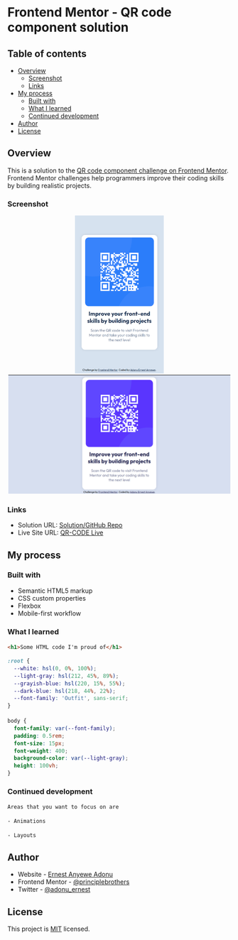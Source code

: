 # Frontend Mentor - QR code component solution

## Table of contents

- [Overview](#overview)
  - [Screenshot](#screenshot)
  - [Links](#links)
- [My process](#my-process)
  - [Built with](#built-with)
  - [What I learned](#what-i-learned)
  - [Continued development](#continued-development)
- [Author](#author)
- [License](#license)

## Overview

  This is a solution to the [QR code component challenge on Frontend Mentor](https://www.frontendmentor.io/challenges/qr-code-component-iux_sIO_H). Frontend Mentor challenges help programmers improve their coding skills by building realistic projects.

### Screenshot

<center>
  <img src="./images/mysolution/(iPhone%20SE).png" alt="Iphone Display" width="200px" />
</center>

<center>
  <img src="./images/mysolution/desktop.png" alt="Desktop view" width='500px'/>
</center>

### Links

- Solution URL: [Solution/GitHub Repo](https://github.com/principlebrothers/QR-CODE)
- Live Site URL: [QR-CODE Live](https://qr-code-component-main-psi-jet.vercel.app/)

## My process

### Built with

- Semantic HTML5 markup
- CSS custom properties
- Flexbox
- Mobile-first workflow

### What I learned

```html
<h1>Some HTML code I'm proud of</h1>
```

```css
:root {
  --white: hsl(0, 0%, 100%);
  --light-gray: hsl(212, 45%, 89%);
  --grayish-blue: hsl(220, 15%, 55%);
  --dark-blue: hsl(218, 44%, 22%);
  --font-family: 'Outfit', sans-serif;
}

body {
  font-family: var(--font-family);
  padding: 0.5rem;
  font-size: 15px;
  font-weight: 400;
  background-color: var(--light-gray);
  height: 100vh;
}
```

### Continued development

```
Areas that you want to focus on are

- Animations

- Layouts
```

## Author

- Website - [Ernest Anyewe Adonu](https://eaadonu-principlebrothers.vercel.app)
- Frontend Mentor - [@principlebrothers](https://www.frontendmentor.io/profile/principlebrothers)
- Twitter - [@adonu_ernest](https://twitter.com/adonu_ernest)

## License

This project is [MIT](./LICENSE) licensed.
